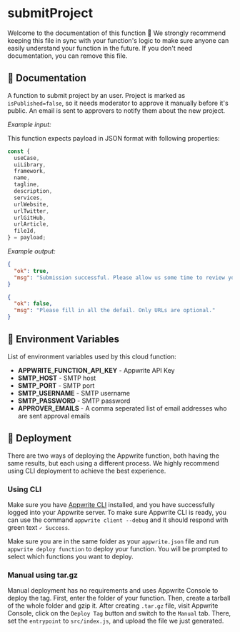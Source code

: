 # submitProject

Welcome to the documentation of this function 👋 We strongly recommend keeping this file in sync with your function's logic to make sure anyone can easily understand your function in the future. If you don't need documentation, you can remove this file.

## 🤖 Documentation

A function to submit project by an user. Project is marked as `isPublished=false`, so it needs moderator to approve it manually before it's public. An email is sent to approvers to notify them about the new project.

<!-- Update with your description, for example 'Create Stripe payment and return payment URL' -->

_Example input:_

This function expects payload in JSON format with following properties:

```js
const {
  useCase,
  uiLibrary,
  framework,
  name,
  tagline,
  description,
  services,
  urlWebsite,
  urlTwitter,
  urlGitHub,
  urlArticle,
  fileId,
} = payload;
```

<!-- If input is expected, add example -->

_Example output:_

<!-- Update with your expected output -->

```json
{
  "ok": true,
  "msg": "Submission successful. Please allow us some time to review your project."
}
```

```json
{
  "ok": false,
  "msg": "Please fill in all the defail. Only URLs are optional."
}
```

## 📝 Environment Variables

List of environment variables used by this cloud function:

- **APPWRITE_FUNCTION_API_KEY** - Appwrite API Key
- **SMTP_HOST** - SMTP host
- **SMTP_PORT** - SMTP port
- **SMTP_USERNAME** - SMTP username
- **SMTP_PASSWORD** - SMTP password
- **APPROVER_EMAILS** - A comma seperated list of email addresses who are sent approval emails

## 🚀 Deployment

There are two ways of deploying the Appwrite function, both having the same results, but each using a different process. We highly recommend using CLI deployment to achieve the best experience.

### Using CLI

Make sure you have [Appwrite CLI](https://appwrite.io/docs/command-line#installation) installed, and you have successfully logged into your Appwrite server. To make sure Appwrite CLI is ready, you can use the command `appwrite client --debug` and it should respond with green text `✓ Success`.

Make sure you are in the same folder as your `appwrite.json` file and run `appwrite deploy function` to deploy your function. You will be prompted to select which functions you want to deploy.

### Manual using tar.gz

Manual deployment has no requirements and uses Appwrite Console to deploy the tag. First, enter the folder of your function. Then, create a tarball of the whole folder and gzip it. After creating `.tar.gz` file, visit Appwrite Console, click on the `Deploy Tag` button and switch to the `Manual` tab. There, set the `entrypoint` to `src/index.js`, and upload the file we just generated.
